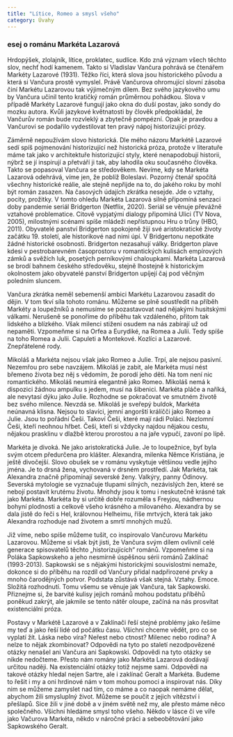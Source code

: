 ```yaml
---
title: "Lítice, Romeo a smysl všeho"
category: Úvahy
---
```


### esej o románu Markéta Lazarová

Hrdopýšek, zlolajník, lítice, proklatec, sudlice. Kdo zná význam všech těchto slov, nechť hodí
kamenem. Takto si Vladislav Vančura pohrává se čtenářem Markéty Lazarové (1931). Těžko
říci, která slova jsou historického původu a která si Vančura prostě vymyslel. Právě Vančurova
ohromující slovní zásoba činí Markétu Lazarovou tak výjimečným dílem. Bez svého
jazykového umu by Vančura učinil tento kratičký román průměrnou pohádkou. Slova
v případě Markéty Lazarové fungují jako okna do duší postav, jako sondy do mozku autora.
Kvůli jazykové květnatosti by člověk předpokládal, že Vančurův román bude rozvleklý a
zbytečně pompézní. Opak je pravdou a Vančurovi se podařilo vydestilovat ten pravý nápoj
historizující prózy.

Záměrně nepoužívám slovo historická. Dle mého názoru Markétě Lazarové sedí spíš
pojmenování historizující než historická próza, protože v literatuře máme tak jako
v architektuře historizující styly, které nenapodobují historii, nýbrž se jí inspirují a přetváří ji
tak, aby lahodila oku současného člověka. Takto se popasoval Vančura se středověkem.
Nevíme, kdy se Markéta Lazarová odehrává, víme jen, že poblíž Boleslavi. Pozorný čtenář
spočítá všechny historické reálie, ale stejně nepřijde na to, do jakého roku by mohl být román
zasazen. Na časových údajích zkrátka nesejde. Jde o vztahy, pocity, prožitky. V tomto ohledu
Markéta Lazarová silně připomíná senzaci doby pandemie seriál Bridgerton (Netflix, 2020).
Seriál se věnuje převážně vztahové problematice. Citově vypjatými dialogy připomíná Ulici
(TV Nova, 2005), milostnými scénami spíše mládeži nepřístupnou Hru o trůny (HBO, 2011).
Obyvatelé panství Bridgerton spokojeně žijí své aristokratické životy začátku 19. století, ale
historikové nad nimi úpí. V Bridgertonu nepotkáte žádné historické osobnosti. Bridgerton
nezasahují války. Bridgerton plave kdesi v pestrobarevném časoprostoru v romantických
kulisách empírových zámků a svěžích luk, posetých perníkovými chaloupkami. Markéta
Lazarová se brodí bahnem českého středověku, stejně lhostejně k historickým okolnostem
jako obyvatelé panství Bridgerton upíjejí čaj pod věčným poledním sluncem.

Vančura zkrátka neměl sebemenší ambici Markétu Lazarovou zasadit do dějin. V tom tkví síla
tohoto románu. Můžeme se plně soustředit na příběh Markéty a loupežníků a nemusíme se
pozastavovat nad nějakými husitskými válkami. Nerušeně se ponoříme do příběhu tak
vzdáleného, přitom tak lidského a blízkého. Však milenci stiženi osudem na nás zabírají už od
nepaměti. Vzpomeňme si na Orfea a Eurydiké, na Romea a Julii. Tedy spíše na toho Romea a
Julii. Capuleti a Montekové. Kozlíci a Lazarové. Znepřátelené rody.

Mikoláš a Markéta nejsou však jako Romeo a Julie. Trpí, ale nejsou pasivní. Nezemřou pro
sebe navzájem. Mikoláš je zabit, ale Markéta musí nést břemeno života bez něj s vědomím,
že porodí jeho děti. Na tom není nic romantického. Mikoláš neumírá elegantně jako Romeo.
Mikoláš nemá k dispozici žádnou ampulku s jedem, musí na šibenici. Markéta pláče a naříká,
ale nevytasí dýku jako Julie. Rozhodne se pokračovat ve smutném životě bez svého milence.
Nevzdá se. Mikoláš je sveřepý buldok, Markéta neúnavná klisna. Nejsou to slavíci, jemní
angorští králíčči jako Romeo a Julie. Jsou to pořádní Češi. Takoví Češi, které mají rádi Poláci.
Nezlomní Češi, kteří neohnou hřbet. Češi, kteří si vždycky najdou nějakou cestu, nějakou
prasklinu v dlažbě kterou prorostou a na jaře vypučí, zavoní po lípě.

Markéta je divoká. Ne jako aristokratická Julie. Je to loupežnice, byť byla svým otcem
předurčena pro klášter. Alexandra, milenka Němce Kristiána, je ještě divočejší. Slovo obušek
se v románu vyskytuje většinou vedle jejího jména. Je to drsná žena, vychovaná v drsném
prostředí. Jak Markéta, tak Alexandra značně připomínají severské ženy. Valkýry, panny
Ódinovy. Severská mytologie se vyznačuje tlupami silných, nezávislých žen, které se nebojí
postavit krutému životu. Mnohdy jsou k tomu i neskutečně krásné tak jako Markéta. Markéta
by si určitě dobře rozuměla s Freyjou, nádhernou bohyní plodnosti a celkově všeho krásného
a milovaného. Alexandra by se dala jistě do řeči s Hel, královnou Helheimu, říše mrtvých,
která tak jako Alexandra rozhoduje nad životem a smrtí mnohých mužů.

Již víme, nebo spíše můžeme tušit, co inspirovalo Vančurovu Markétu Lazarovou. Můžeme si
však být jisti, že Vančura svým dílem ovlivnil celé generace spisovatelů těchto „historizujících“
románů. Vzpomeňme si na Poláka Sapkowskeho a jeho nesmírně úspěšnou sérii románů
Zaklínač (1993-2013). Sapkowski se s nějakými historickými souvislostmi nemaže, dokonce si
do příběhu na rozdíl od Vančury přidal nadpřirozené prvky a mnoho čarodějných potvor.
Podstata zůstává však stejná. Vztahy. Emoce. Složitá rozhodnutí. Tomu všemu se věnuje jak
Vančura, tak Sapkowski. Přiznejme si, že barvité kulisy jejich románů mohou podstatu
příběhů poněkud zakrýt, ale jakmile se tento nátěr oloupe, začíná na nás prosvítat
existenciální próza.

Postavy v Markétě Lazarové a v Zaklínači řeší stejné problémy jako řešíme my teď a jako řeší
lidé od počátku času. Všichni chceme vědět, pro co se vyplatí žít. Láska nebo víra? Neřest
nebo ctnost? Milenec nebo rodina? A nelze to nějak zkombinovat? Odpovědi na tyto po
staletí nezodpovězené otázky nenašel ani Vančura ani Sapkowski. Odpovědi na tyto otázky se
nikde nedočteme. Přesto nám romány jako Markéta Lazarová dodávají určitou naději. Na
existenciální otázky totiž nejsme sami. Odpovědi na takové otázky hledal nejen Sartre, ale i
zaklínač Geralt a Markéta. Budeme to řešit i my a oni hrdinové nám v tom mohou pomoci a
inspirovat nás. Díky nim se můžeme zamyslet nad tím, co máme a co naopak nemáme dělat,
abychom žili smysluplný život. Můžeme se poučit z jejich vítězství i přešlapů. Sice žili v jiné
době a v jiném světě než my, ale přesto máme něco společného. Všichni hledáme smysl toho
všeho. Někdo v lásce či ve víře jako Vačurova Markéta, někdo v náročné práci a
sebeobětování jako Sapkowského Geralt.
